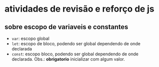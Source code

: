 # atividades de revisão e reforço de js

## sobre escopo de variaveis e constantes

- `var`: escopo global
- `let`: escopo de bloco, podendo ser global dependendo de onde declarada
- `const`: escopo bloco, podendo ser global dependendo de onde declarada. Obs.:
**obrigatorio** inicializar com algum valor.

